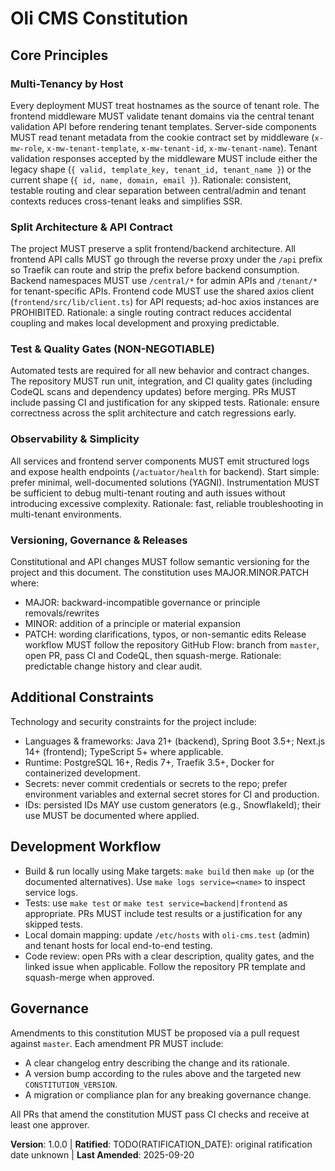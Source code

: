 <!--
Sync Impact Report

- Version change: unknown -> 1.0.0
- Modified principles: (template placeholders replaced with concrete, repo-aligned principles)
	- PRINCIPLE_1_NAME (template) -> Multi-Tenancy by Host
	- PRINCIPLE_2_NAME (template) -> Split Architecture & API Contract
	- PRINCIPLE_3_NAME (template) -> Test & Quality Gates (NON-NEGOTIABLE)
	- PRINCIPLE_4_NAME (template) -> Observability & Simplicity
	- PRINCIPLE_5_NAME (template) -> Versioning, Governance & Releases
- Added sections: Additional Constraints; Development Workflow
- Removed sections: none
- Templates requiring updates:
	- .specify/templates/plan-template.md ⚠ pending (file not found)
	- .specify/templates/spec-template.md ⚠ pending (file not found)
	- .specify/templates/tasks-template.md ⚠ pending (file not found)
	- .specify/templates/commands/* ⚠ pending (directory not found)
	- README.md ✅ checked — aligns with principles (no edit performed)
- Follow-up TODOs:
	- TODO(RATIFICATION_DATE): original ratification date unknown — please supply for record
	- Create or update `.specify/templates/` to reference cookie and API contracts where applicable
-->

# Oli CMS Constitution

## Core Principles

### Multi-Tenancy by Host
Every deployment MUST treat hostnames as the source of tenant role. The frontend middleware
MUST validate tenant domains via the central tenant validation API before rendering tenant
templates. Server-side components MUST read tenant metadata from the cookie contract set by
middleware (`x-mw-role`, `x-mw-tenant-template`, `x-mw-tenant-id`, `x-mw-tenant-name`). Tenant
validation responses accepted by the middleware MUST include either the legacy shape
(`{ valid, template_key, tenant_id, tenant_name }`) or the current shape
(`{ id, name, domain, email }`). Rationale: consistent, testable routing and clear separation
between central/admin and tenant contexts reduces cross-tenant leaks and simplifies SSR.

### Split Architecture & API Contract
The project MUST preserve a split frontend/backend architecture. All frontend API calls MUST
go through the reverse proxy under the `/api` prefix so Traefik can route and strip the
prefix before backend consumption. Backend namespaces MUST use `/central/*` for admin APIs
and `/tenant/*` for tenant-specific APIs. Frontend code MUST use the shared axios client
(`frontend/src/lib/client.ts`) for API requests; ad-hoc axios instances are PROHIBITED.
Rationale: a single routing contract reduces accidental coupling and makes local development
and proxying predictable.

### Test & Quality Gates (NON-NEGOTIABLE)
Automated tests are required for all new behavior and contract changes. The repository MUST
run unit, integration, and CI quality gates (including CodeQL scans and dependency updates)
before merging. PRs MUST include passing CI and justification for any skipped tests. Rationale:
ensure correctness across the split architecture and catch regressions early.

### Observability & Simplicity
All services and frontend server components MUST emit structured logs and expose health
endpoints (`/actuator/health` for backend). Start simple: prefer minimal, well-documented
solutions (YAGNI). Instrumentation MUST be sufficient to debug multi-tenant routing and auth
issues without introducing excessive complexity. Rationale: fast, reliable troubleshooting in
multi-tenant environments.

### Versioning, Governance & Releases
Constitutional and API changes MUST follow semantic versioning for the project and this
document. The constitution uses MAJOR.MINOR.PATCH where:
- MAJOR: backward-incompatible governance or principle removals/rewrites
- MINOR: addition of a principle or material expansion
- PATCH: wording clarifications, typos, or non-semantic edits
Release workflow MUST follow the repository GitHub Flow: branch from `master`, open PR,
pass CI and CodeQL, then squash-merge. Rationale: predictable change history and clear audit.

## Additional Constraints

Technology and security constraints for the project include:
- Languages & frameworks: Java 21+ (backend), Spring Boot 3.5+; Next.js 14+ (frontend);
	TypeScript 5+ where applicable.
- Runtime: PostgreSQL 16+, Redis 7+, Traefik 3.5+, Docker for containerized development.
- Secrets: never commit credentials or secrets to the repo; prefer environment variables and
	external secret stores for CI and production.
- IDs: persisted IDs MAY use custom generators (e.g., SnowflakeId); their use MUST be
	documented where applied.

## Development Workflow

- Build & run locally using Make targets: `make build` then `make up` (or the documented
	alternatives). Use `make logs service=<name>` to inspect service logs.
- Tests: use `make test` or `make test service=backend|frontend` as appropriate. PRs MUST
	include test results or a justification for any skipped tests.
- Local domain mapping: update `/etc/hosts` with `oli-cms.test` (admin) and tenant hosts for
	local end-to-end testing.
- Code review: open PRs with a clear description, quality gates, and the linked issue when
	applicable. Follow the repository PR template and squash-merge when approved.

## Governance

Amendments to this constitution MUST be proposed via a pull request against `master`. Each
amendment PR MUST include:
- A clear changelog entry describing the change and its rationale.
- A version bump according to the rules above and the targeted new `CONSTITUTION_VERSION`.
- A migration or compliance plan for any breaking governance change.

All PRs that amend the constitution MUST pass CI checks and receive at least one approver.

**Version**: 1.0.0 | **Ratified**: TODO(RATIFICATION_DATE): original ratification date unknown | **Last Amended**: 2025-09-20
